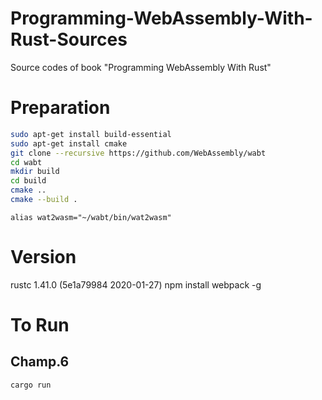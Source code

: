 # Programming-WebAssembly-With-Rust-Sources
Source codes of book "Programming WebAssembly With Rust"

# Preparation
```bash
sudo apt-get install build-essential
sudo apt-get install cmake
git clone --recursive https://github.com/WebAssembly/wabt
cd wabt
mkdir build
cd build
cmake ..
cmake --build .
```

```
alias wat2wasm="~/wabt/bin/wat2wasm"
```

# Version
rustc 1.41.0 (5e1a79984 2020-01-27)
npm install webpack -g

# To Run

## Champ.6
```bash
cargo run
```
